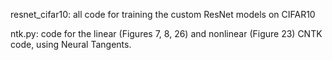 resnet_cifar10: all code for training the custom ResNet models on CIFAR10

ntk.py: code for the linear (Figures 7, 8, 26) and nonlinear (Figure 23) CNTK code, using Neural Tangents.
